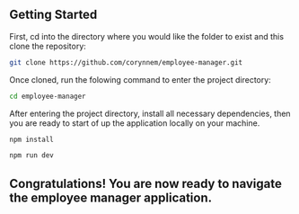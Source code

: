 ## Getting Started

First, cd into the directory where you would like the folder to exist and this clone the repository:

```bash
git clone https://github.com/corynnem/employee-manager.git
```

Once cloned, run the folowing command to enter the project directory:

```bash
cd employee-manager
```


After entering the project directory, install all necessary dependencies, then you are ready to start of up the application locally on your machine.


```bash
npm install

npm run dev
```


## Congratulations! You are now ready to navigate the employee manager application.
